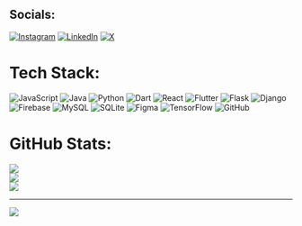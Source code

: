 
## Socials:
[![Instagram](https://img.shields.io/badge/Instagram-%23E4405F.svg?logo=Instagram&logoColor=white)](https://instagram.com/__aaaashishhh___) [![LinkedIn](https://img.shields.io/badge/LinkedIn-%230077B5.svg?logo=linkedin&logoColor=white)](https://linkedin.com/in/ashishkhobragade450) [![X](https://img.shields.io/badge/X-black.svg?logo=X&logoColor=white)](https://x.com/__aaaashishhh__) 

# Tech Stack:
![JavaScript](https://img.shields.io/badge/javascript-%23323330.svg?style=flat&logo=javascript&logoColor=%23F7DF1E) ![Java](https://img.shields.io/badge/java-%23ED8B00.svg?style=flat&logo=openjdk&logoColor=white) ![Python](https://img.shields.io/badge/python-3670A0?style=flat&logo=python&logoColor=ffdd54) ![Dart](https://img.shields.io/badge/dart-%230175C2.svg?style=flat&logo=dart&logoColor=white) ![React](https://img.shields.io/badge/react-%2320232a.svg?style=flat&logo=react&logoColor=%2361DAFB) ![Flutter](https://img.shields.io/badge/Flutter-%2302569B.svg?style=flat&logo=Flutter&logoColor=white) ![Flask](https://img.shields.io/badge/flask-%23000.svg?style=flat&logo=flask&logoColor=white) ![Django](https://img.shields.io/badge/django-%23092E20.svg?style=flat&logo=django&logoColor=white) ![Firebase](https://img.shields.io/badge/firebase-a08021?style=flat&logo=firebase&logoColor=ffcd34) ![MySQL](https://img.shields.io/badge/mysql-4479A1.svg?style=flat&logo=mysql&logoColor=white) ![SQLite](https://img.shields.io/badge/sqlite-%2307405e.svg?style=flat&logo=sqlite&logoColor=white) ![Figma](https://img.shields.io/badge/figma-%23F24E1E.svg?style=flat&logo=figma&logoColor=white) ![TensorFlow](https://img.shields.io/badge/TensorFlow-%23FF6F00.svg?style=flat&logo=TensorFlow&logoColor=white) ![GitHub](https://img.shields.io/badge/github-%23121011.svg?style=flat&logo=github&logoColor=white)
# GitHub Stats:
![](https://github-readme-stats.vercel.app/api?username=aashishkhobragade&theme=dark&hide_border=true&include_all_commits=true&count_private=true)<br/>
![](https://github-readme-streak-stats.herokuapp.com/?user=aashishkhobragade&theme=dark&hide_border=true)<br/>
![](https://github-readme-stats.vercel.app/api/top-langs/?username=aashishkhobragade&theme=dark&hide_border=true&include_all_commits=true&count_private=true&layout=compact)

---
[![](https://visitcount.itsvg.in/api?id=aashishkhobragade&icon=0&color=0)](https://visitcount.itsvg.in)

<!-- Proudly created with GPRM ( https://gprm.itsvg.in ) -->
